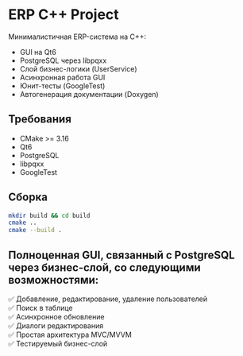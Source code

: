 # ERP C++ Project

Минималистичная ERP-система на C++:

- GUI на Qt6
- PostgreSQL через libpqxx
- Слой бизнес-логики (UserService)
- Асинхронная работа GUI
- Юнит-тесты (GoogleTest)
- Автогенерация документации (Doxygen)

## Требования

- CMake >= 3.16
- Qt6
- PostgreSQL
- libpqxx
- GoogleTest

## Сборка

```bash
mkdir build && cd build
cmake ..
cmake --build .

```

## Полноценная GUI, связанный с PostgreSQL через бизнес-слой, со следующими возможностями:

✅ Добавление, редактирование, удаление пользователей   
✅ Поиск в таблице   
✅ Асинхронное обновление   
✅ Диалоги редактирования   
✅ Простая архитектура MVC/MVVM   
✅ Тестируемый бизнес-слой
